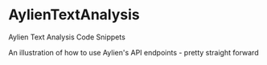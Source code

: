 AylienTextAnalysis
==================

Aylien Text Analysis Code Snippets

An illustration of how to use Aylien's API endpoints - pretty straight forward
